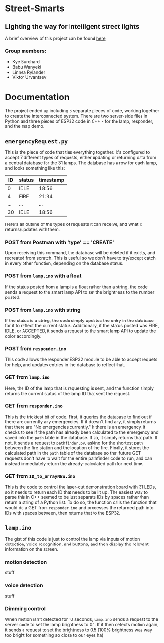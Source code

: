 # Street-Smarts

## Lighting the way for intelligent street lights

A brief overview of this project can be found [here](https://docs.google.com/document/d/1V0KVWVK2IO_dIYkn-9MKaT0tUAIUiJwxPMUMRKNkiK4/edit?usp=sharing)

### Group members:

- Kye Burchard
- Babu Wanyeki
- Linnea Rylander
- Viktor Urvantsev

# Documentation

The project ended up including 5 separate pieces of code, working together to create the interconnected system. There are two server-side files in Python and three pieces of ESP32 code in C++ - for the lamp, responder, and the map demo.

## `emergencyRequest.py`

This is the piece of code that ties everything together. It's configured to accept 7 different types of requests, either updating or returning data from a central database for the 31 lamps. The database has a row for each lamp, and looks something like this:

| ID | status | timestamp |
|----|--------|-----------|
| 0  | IDLE   | 18:56     |
| 4  | FIRE   | 21:34     |
|... | ...    | ...       |
| 30 | IDLE   | 18:56     |

Here's an outline of the types of requests it can receive, and what it returns/updates with them.

### POST from Postman with 'type' == 'CREATE'

Upon receiving this command, the database will be deleted if it exists, and recreated from scratch. This is useful so we don't have to try/except catch in every other function, depending on the database status.

### POST from `lamp.ino` with a float

If the status posted from a lamp is a float rather than a string, the code sends a request to the smart lamp API to set the brightness to the number posted.

### POST from `lamp.ino` with string

If the status is a string, the code simply updates the entry in the database for it to reflect the current status. Additionally, if the status posted was FIRE, IDLE, or ACCEPTED, it sends a request to the smart lamp API to update the color accordingly.

### POST from `responder.ino`

This code allows the responder ESP32 module to be able to accept requets for help, and updates entries in the database to reflect that.

### GET from `lamp.ino`

Here, the ID of the lamp that is requesting is sent, and the function simply returns the current status of the lamp ID that sent the request.

### GET from `responder.ino`

This is the trickiest bit of code. First, it queries the database to find out if there are currently any emergencies. If it doesn't find any, it simply returns that there are "No emergencies currently." If there is an emergency, it checks to see if the path has already been calculated to the emergency and saved into the `path` table in the database. If so, it simply returns that path. If not, it sends a request to `pathfinder.py`, asking for the shortest path between the fire station and the location of the fire. Finally, it stores the calculated path in the `path` table of the database so that future GET requests don't have to wait for the entire pathfinder code to run, and can instead immediately return the already-calculated path for next time.

### GET from `ID_to_arrayNEW.ino`

This is the code to control the laser-cut demonstration board with 31 LEDs, so it needs to return each ID that needs to be lit up. The easiest way to parse this in C++ seemed to be just separate IDs by spaces rather than return a string of a Python list. To do so, the function calls the function that would do a GET from `responder.ino` and processes the returned path into IDs with spaces between, then returns that to the ESP32. 

## `lamp.ino`

The gist of this code is just to control the lamp via inputs of motion detection, voice recognition, and buttons, and then display the relevant information on the screen.

### motion detection

stuff

### voice detection

stuff

### Dimming control

When motion isn't detected for 10 seconds, `lamp.ino` sends a request to the server code to set the lamp brightness to 0.1. If it then detects motion again, it sends a request to set the brightness to 0.5 (100% brightness was way too bright for something so close to our eyes ha)
